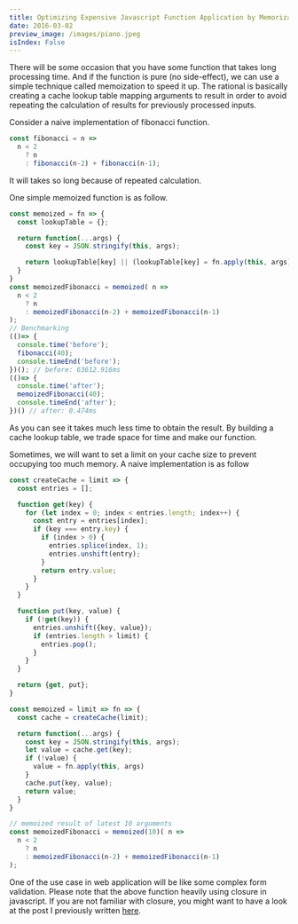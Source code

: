 ```yaml
---
title: Optimizing Expensive Javascript Function Application by Memorization
date: 2016-03-02
preview_image: /images/piano.jpeg
isIndex: False
---
```

There will be some occasion that you have some function that takes long processing time. And if the function is pure (no side-effect), we can use a simple technique called memoization to speed it up. The rational is basically creating a cache lookup table mapping arguments to result in order to avoid repeating the calculation of results for previously processed inputs.

Consider a naive implementation of fibonacci function.

```js
const fibonacci = n =>
  n < 2
    ? n
    : fibonacci(n-2) + fibonacci(n-1);
```
It will takes so long because of repeated calculation.

One simple memoized function is as follow.

```js
const memoized = fn => {  
  const lookupTable = {};

  return function(...args) {
    const key = JSON.stringify(this, args);

    return lookupTable[key] || (lookupTable[key] = fn.apply(this, args));
  }
}
const memoizedFibonacci = memoized( n =>  
  n < 2
    ? n
    : memoizedFibonacci(n-2) + memoizedFibonacci(n-1)
);
// Benchmarking
(()=> {
  console.time('before');
  fibonacci(40);
  console.timeEnd('before');
})(); // before: 63612.916ms
(()=> {
  console.time('after');
  memoizedFibonacci(40);
  console.timeEnd('after');
})() // after: 0.474ms
```
As you can see it takes much less time to obtain the result. By building a cache lookup table, we trade space for time and make our function.

Sometimes, we will want to set a limit on your cache size to prevent occupying too much memory. A naive implementation is as follow
```js
const createCache = limit => {  
  const entries = [];

  function get(key) {
    for (let index = 0; index < entries.length; index++) {
      const entry = entries[index];
      if (key === entry.key) {
        if (index > 0) {
          entries.splice(index, 1);
          entries.unshift(entry);
        }
        return entry.value;
      }
    }
  }

  function put(key, value) {
    if (!get(key)) {
      entries.unshift({key, value});
      if (entries.length > limit) {
        entries.pop();
      }
    }
  }

  return {get, put};
}

const memoized = limit => fn => {  
  const cache = createCache(limit);

  return function(...args) {
    const key = JSON.stringify(this, args);
    let value = cache.get(key);
    if (!value) {
      value = fn.apply(this, args)
    }
    cache.put(key, value);
    return value;
  }
}

// memoized result of latest 10 arguments
const memoizedFibonacci = memoized(10)( n =>  
  n < 2
    ? n
    : memoizedFibonacci(n-2) + memoizedFibonacci(n-1)
);
```

One of the use case in web application will be like some complex form validation. Please note that the above function heavily using closure in javascript. If you are not familiar with closure, you might want to have a look at the post I previously written [here](understanding-javascript-closure.html).
